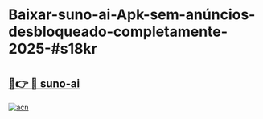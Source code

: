 # Baixar-suno-ai-Apk-sem-anúncios-desbloqueado-completamente-2025-#s18kr

# <h2><a href="https://ainizakaria.my?title=suno-ai&ref=24M">🔗👉 🔴 suno-ai</a></h2>

[![acn](https://github.com/user-attachments/assets/0f9c940e-d8b0-45ae-aac7-cd30a18b3e1c)](https://ainizakaria.my?title=suno-ai&ref=24M)

